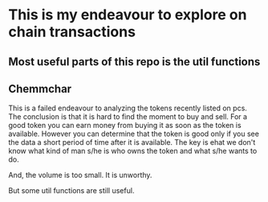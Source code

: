 # This is my endeavour to explore on chain transactions

## Most useful parts of this repo is the util functions

## Chemmchar

This is a failed endeavour to analyzing the tokens recently listed on pcs. The conclusion is that it is hard to find the moment to buy and sell. For a good token you can earn money from buying it as soon as the token is available. However you can determine that the token is good only if you see the data a short period of time after it is available. The key is ehat we don't know what kind of man s/he is who owns the token and what s/he wants to do.

And, the volume is too small. It is unworthy.

But some util functions are still useful.
